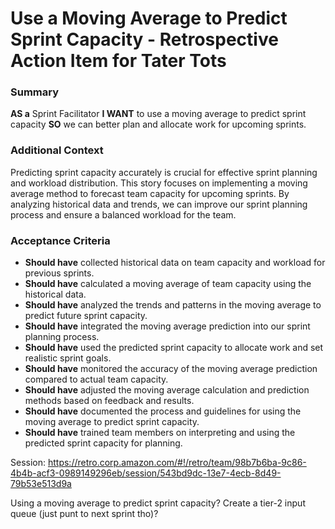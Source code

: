 
# Use a Moving Average to Predict Sprint Capacity - Retrospective Action Item for Tater Tots
### Summary
**AS a** Sprint Facilitator
**I WANT** to use a moving average to predict sprint capacity
**SO** we can better plan and allocate work for upcoming sprints.

### Additional Context
Predicting sprint capacity accurately is crucial for effective sprint planning and workload distribution. This story focuses on implementing a moving average method to forecast team capacity for upcoming sprints. By analyzing historical data and trends, we can improve our sprint planning process and ensure a balanced workload for the team.

### Acceptance Criteria

- **Should have** collected historical data on team capacity and workload for previous sprints.
- **Should have** calculated a moving average of team capacity using the historical data.
- **Should have** analyzed the trends and patterns in the moving average to predict future sprint capacity.
- **Should have** integrated the moving average prediction into our sprint planning process.
- **Should have** used the predicted sprint capacity to allocate work and set realistic sprint goals.
- **Should have** monitored the accuracy of the moving average prediction compared to actual team capacity.
- **Should have** adjusted the moving average calculation and prediction methods based on feedback and results.
- **Should have** documented the process and guidelines for using the moving average to predict sprint capacity.
- **Should have** trained team members on interpreting and using the predicted sprint capacity for planning.

Session: https://retro.corp.amazon.com/#!/retro/team/98b7b6ba-9c86-4b4b-acf3-0989149296eb/session/543bd9dc-13e7-4ecb-8d49-79b53e513d9a

Using a moving average to predict sprint capacity?
Create a tier-2 input queue (just punt to next sprint tho)?
